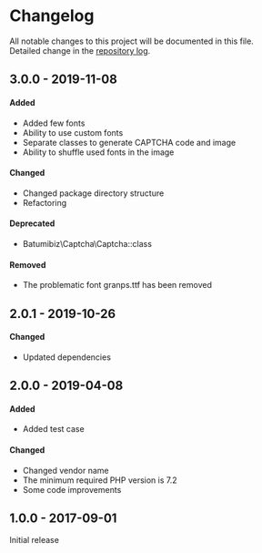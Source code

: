 # Changelog
All notable changes to this project will be documented in this file.  
Detailed change in the [repository log](https://github.com/batumibiz/captcha/commits/).

## 3.0.0 - 2019-11-08

#### Added
- Added few fonts
- Ability to use custom fonts
- Separate classes to generate CAPTCHA code and image
- Ability to shuffle used fonts in the image
  
#### Changed
- Changed package directory structure
- Refactoring

#### Deprecated
- Batumibiz\Captcha\Captcha::class
  
#### Removed
- The problematic font granps.ttf has been removed


## 2.0.1 - 2019-10-26

#### Changed
- Updated dependencies


## 2.0.0 - 2019-04-08

#### Added
- Added test case

#### Changed
- Changed vendor name
- The minimum required PHP version is 7.2
- Some code improvements


## 1.0.0 - 2017-09-01
Initial release
